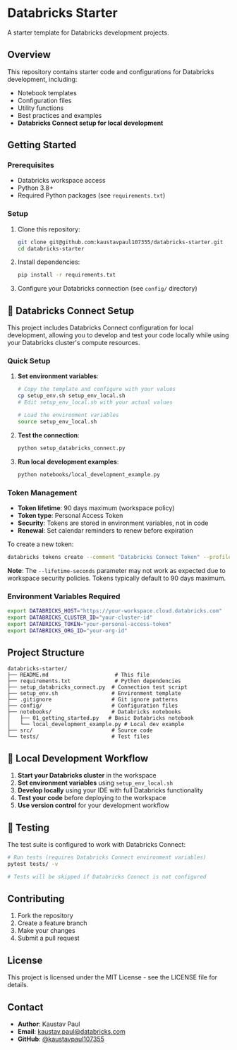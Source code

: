 # Databricks Starter

A starter template for Databricks development projects.

## Overview

This repository contains starter code and configurations for Databricks development, including:
- Notebook templates
- Configuration files
- Utility functions
- Best practices and examples
- **Databricks Connect setup for local development**

## Getting Started

### Prerequisites

- Databricks workspace access
- Python 3.8+
- Required Python packages (see `requirements.txt`)

### Setup

1. Clone this repository:
   ```bash
   git clone git@github.com:kaustavpaul107355/databricks-starter.git
   cd databricks-starter
   ```

2. Install dependencies:
   ```bash
   pip install -r requirements.txt
   ```

3. Configure your Databricks connection (see `config/` directory)

## 🚀 Databricks Connect Setup

This project includes Databricks Connect configuration for local development, allowing you to develop and test your code locally while using your Databricks cluster's compute resources.

### Quick Setup

1. **Set environment variables**:
   ```bash
   # Copy the template and configure with your values
   cp setup_env.sh setup_env_local.sh
   # Edit setup_env_local.sh with your actual values
   
   # Load the environment variables
   source setup_env_local.sh
   ```

2. **Test the connection**:
   ```bash
   python setup_databricks_connect.py
   ```

3. **Run local development examples**:
   ```bash
   python notebooks/local_development_example.py
   ```

### Token Management

- **Token lifetime**: 90 days maximum (workspace policy)
- **Token type**: Personal Access Token
- **Security**: Tokens are stored in environment variables, not in code
- **Renewal**: Set calendar reminders to renew before expiration

To create a new token:
```bash
databricks tokens create --comment "Databricks Connect Token" --profile your-profile
```

**Note**: The `--lifetime-seconds` parameter may not work as expected due to workspace security policies. Tokens typically default to 90 days maximum.

### Environment Variables Required

```bash
export DATABRICKS_HOST="https://your-workspace.cloud.databricks.com"
export DATABRICKS_CLUSTER_ID="your-cluster-id"
export DATABRICKS_TOKEN="your-personal-access-token"
export DATABRICKS_ORG_ID="your-org-id"
```

## Project Structure

```
databricks-starter/
├── README.md                     # This file
├── requirements.txt              # Python dependencies
├── setup_databricks_connect.py  # Connection test script
├── setup_env.sh                 # Environment template
├── .gitignore                   # Git ignore patterns
├── config/                      # Configuration files
├── notebooks/                   # Databricks notebooks
│   ├── 01_getting_started.py   # Basic Databricks notebook
│   └── local_development_example.py # Local dev example
├── src/                         # Source code
└── tests/                       # Test files
```

## 🔧 Local Development Workflow

1. **Start your Databricks cluster** in the workspace
2. **Set environment variables** using `setup_env_local.sh`
3. **Develop locally** using your IDE with full Databricks functionality
4. **Test your code** before deploying to the workspace
5. **Use version control** for your development workflow

## 🧪 Testing

The test suite is configured to work with Databricks Connect:
```bash
# Run tests (requires Databricks Connect environment variables)
pytest tests/ -v

# Tests will be skipped if Databricks Connect is not configured
```

## Contributing

1. Fork the repository
2. Create a feature branch
3. Make your changes
4. Submit a pull request

## License

This project is licensed under the MIT License - see the LICENSE file for details.

## Contact

- **Author**: Kaustav Paul
- **Email**: kaustav.paul@databricks.com
- **GitHub**: [@kaustavpaul107355](https://github.com/kaustavpaul107355)
